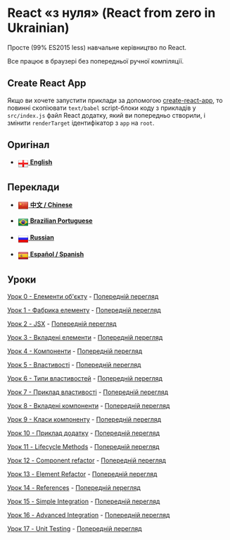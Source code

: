 # React «з нуля» (React from zero in Ukrainian)

Просте (99% ES2015 less) навчальне керівництво по React.

Все працює в браузері без попередньої ручної компіляції.

## Create React App

Якщо ви хочете запустити приклади за допомогою [create-react-app](https://github.com/facebook/create-react-app), то повинні скопіювати `text/babel` script-блоки коду з прикладів у `src/index.js` файл React додатку, який ви попередньо створили, і змінити `renderTarget` ідентифікатор з `app` на `root`.

## Оригінал

- [<img src="https://raw.githubusercontent.com/gosquared/flags/master/flags/flags/shiny/24/England.png" alt="England" style="max-width:100%" align="top"> **English**](https://github.com/kay-is/react-from-zero)

## Переклади

- [<img src="https://raw.githubusercontent.com/gosquared/flags/master/flags/flags/shiny/24/China.png" alt="China" style="max-width:100%" align="top"> **中文 / Chinese**](https://github.com/chinanf-boy/react-from-zero)

- [<img src="https://raw.githubusercontent.com/gosquared/flags/master/flags/flags/shiny/24/Brazil.png" alt="Brazil" style="max-width:100%" align="top"> **Brazilian Portuguese**](https://github.com/andre-motta/react-from-zero)

- [<img src="https://raw.githubusercontent.com/gosquared/flags/master/flags/flags/shiny/24/Russia.png" alt="Russia" style="max-width:100%" align="top"> **Russian**](https://github.com/lex111/react-from-zero)

- [<img src="https://raw.githubusercontent.com/gosquared/flags/master/flags/flags/shiny/24/Spain.png" alt="Spain" style="max-width:100%" align="top"> **Español / Spanish**](https://github.com/sejas/react-desde-cero)

## Уроки

[Урок 0 - Елементи об'єкту](https://github.com/vyspiansky/react-from-zero/blob/master/00-object-elements.html) -
[Попередній перегляд](https://cdn.rawgit.com/vyspiansky/react-from-zero/6fc1e23/00-object-elements.html)

[Урок 1 - Фабрика елементу](https://github.com/vyspiansky/react-from-zero/blob/master/01-element-factory.html) -
[Попередній перегляд](https://cdn.rawgit.com/vyspiansky/react-from-zero/6fc1e23/01-element-factory.html)

[Урок 2 - JSX](https://github.com/vyspiansky/react-from-zero/blob/master/02-jsx.html) -
[Попередній перегляд](https://cdn.rawgit.com/vyspiansky/react-from-zero/6fc1e23/02-jsx.html)

[Урок 3 - Вкладені елементи](https://github.com/vyspiansky/react-from-zero/blob/master/03-nested-elements.html) -
[Попередній перегляд](https://cdn.rawgit.com/vyspiansky/react-from-zero/6fc1e23/03-nested-elements.html)

[Урок 4 - Компоненти](https://github.com/vyspiansky/react-from-zero/blob/master/04-components.html) -
[Попередній перегляд](https://cdn.rawgit.com/vyspiansky/react-from-zero/6fc1e23/04-components.html)

[Урок 5 - Властивості](https://github.com/vyspiansky/react-from-zero/blob/master/05-properties.html) -
[Попередній перегляд](https://cdn.rawgit.com/vyspiansky/react-from-zero/6fc1e23/05-properties.html)

[Урок 6 - Типи властивостей](https://github.com/vyspiansky/react-from-zero/blob/master/06-property-types.html) -
[Попередній перегляд](https://cdn.rawgit.com/vyspiansky/react-from-zero/6fc1e23/06-property-types.html)

[Урок 7 - Приклад властивості](https://github.com/vyspiansky/react-from-zero/blob/master/07-property-example.html) -
[Попередній перегляд](https://cdn.rawgit.com/vyspiansky/react-from-zero/6fc1e23/07-property-example.html)

[Урок 8 - Вкладені компоненти](https://github.com/vyspiansky/react-from-zero/blob/master/08-nested-components.html) -
[Попередній перегляд](https://cdn.rawgit.com/vyspiansky/react-from-zero/6fc1e23/08-nested-components.html)

[Урок 9 - Класи компоненту](https://github.com/vyspiansky/react-from-zero/blob/master/09-component-classes.html) -
[Попередній перегляд](https://cdn.rawgit.com/vyspiansky/react-from-zero/6fc1e23/09-component-classes.html)

[Урок 10 - Приклад додатку](https://github.com/vyspiansky/react-from-zero/blob/master/10-example-app.html) -
[Попередній перегляд](https://cdn.rawgit.com/vyspiansky/react-from-zero/6fc1e23/10-example-app.html)

[Урок 11 - Lifecycle Methods](https://github.com/kay-is/react-from-zero/blob/master/11-lifecycle-methods.html) -
[Попередній перегляд](https://cdn.rawgit.com/kay-is/react-from-zero/b31878c2/11-lifecycle-methods.html)

[Урок 12 - Component refactor](https://github.com/kay-is/react-from-zero/blob/master/12-component-refactor.html) -
[Попередній перегляд](https://cdn.rawgit.com/kay-is/react-from-zero/b31878c2/12-component-refactor.html)

[Урок 13 - Element Refactor](https://github.com/kay-is/react-from-zero/blob/master/13-element-refactor.html) -
[Попередній перегляд](https://cdn.rawgit.com/kay-is/react-from-zero/b31878c2/13-element-refactor.html)

[Урок 14 - References](https://github.com/kay-is/react-from-zero/blob/master/14-references.html) -
[Попередній перегляд](https://cdn.rawgit.com/kay-is/react-from-zero/b31878c2/14-references.html)

[Урок 15 - Simple Integration](https://github.com/kay-is/react-from-zero/blob/master/15-simple-integration.html) -
[Попередній перегляд](https://cdn.rawgit.com/kay-is/react-from-zero/b31878c2/15-simple-integration.html)

[Урок 16 - Advanced Integration](https://github.com/kay-is/react-from-zero/blob/master/16-advanced-integration.html) -
[Попередній перегляд](https://cdn.rawgit.com/kay-is/react-from-zero/b31878c2/16-advanced-integration.html)

[Урок 17 - Unit Testing](https://github.com/kay-is/react-from-zero/blob/master/17-unit-testing.html) -
[Попередній перегляд](https://cdn.rawgit.com/kay-is/react-from-zero/7dc8cf9b/17-unit-testing.html)
